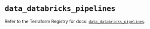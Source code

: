 # `data_databricks_pipelines`

Refer to the Terraform Registry for docs: [`data_databricks_pipelines`](https://registry.terraform.io/providers/databricks/databricks/1.77.0/docs/data-sources/pipelines).
